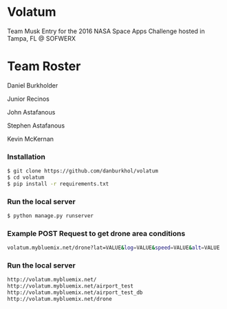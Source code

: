 # Volatum

Team Musk Entry for the 2016 NASA Space Apps Challenge hosted in Tampa, FL @ SOFWERX

# Team Roster

Daniel Burkholder

Junior Recinos

John Astafanous

Stephen Astafanous

Kevin McKernan



### Installation ###
```sh
$ git clone https://github.com/danburkhol/volatum
$ cd volatum
$ pip install -r requirements.txt
```

### Run the local server ###
```sh
$ python manage.py runserver
```


### Example POST Request to get drone area conditions ###
```sh
volatum.mybluemix.net/drone?lat=VALUE&log=VALUE&speed=VALUE&alt=VALUE
```

### Run the local server ###
```sh
http://volatum.mybluemix.net/
http://volatum.mybluemix.net/airport_test
http://volatum.mybluemix.net/airport_test_db
http://volatum.mybluemix.net/drone

```